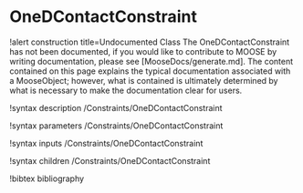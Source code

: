 <!-- MOOSE Documentation Stub: Remove this when content is added. -->

# OneDContactConstraint

!alert construction title=Undocumented Class
The OneDContactConstraint has not been documented, if you would like to contribute to MOOSE by
writing documentation, please see [MooseDocs/generate.md]. The content contained on this page explains
the typical documentation associated with a MooseObject; however, what is contained is ultimately
determined by what is necessary to make the documentation clear for users.

!syntax description /Constraints/OneDContactConstraint

!syntax parameters /Constraints/OneDContactConstraint

!syntax inputs /Constraints/OneDContactConstraint

!syntax children /Constraints/OneDContactConstraint

!bibtex bibliography

